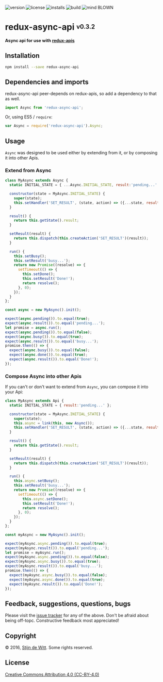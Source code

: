 ﻿![version](https://img.shields.io/npm/v/redux-async-api.svg) ![license](https://img.shields.io/npm/l/redux-async-api.svg) ![installs](https://img.shields.io/npm/dt/redux-async-api.svg) ![build](https://img.shields.io/travis/Download/redux-async-api.svg) ![mind BLOWN](https://img.shields.io/badge/mind-BLOWN-ff69b4.svg)

# redux-async-api <sup><sub>v0.3.2</sub></sup>

**Async api for use with [redux-apis](https://github.com/download/redux-apis)**

## Installation

```sh
npm install --save redux-async-api
```

## Dependencies and imports
redux-async-api peer-depends on redux-apis, so add a dependency to that as well.

```js
import Async from 'redux-async-api';
```

Or, using ES5 / `require`:

```js
var Async = require('redux-async-api').Async;
```

## Usage
`Async` was designed to be used either by extending from it, or by composing it into
other Apis.

### Extend from Async

```js
class MyAsync extends Async {
  static INITIAL_STATE = { ...Async.INITIAL_STATE, result:'pending...' };

  constructor(state = MyAsync.INITIAL_STATE) {
    super(state);
    this.setHandler('SET_RESULT', (state, action) => ({...state, result:action.payload}));
  }

  result() {
    return this.getState().result;
  }

  setResult(result) {
    return this.dispatch(this.createAction('SET_RESULT')(result));
  }

  run() {
    this.setBusy();
    this.setResult('busy...');
    return new Promise((resolve) => {
      setTimeout(() => {
        this.setDone();
        this.setResult('Done!');
        return resolve();
      }, 0);
    });
  }
};

const async = new MyAsync().init();

expect(async.pending()).to.equal(true);
expect(async.result()).to.equal('pending...');
let promise = async.run();
expect(async.pending()).to.equal(false);
expect(async.busy()).to.equal(true);
expect(async.result()).to.equal('busy...');
promise.then(() => {
  expect(async.busy()).to.equal(false);
  expect(async.done()).to.equal(true);
  expect(async.result()).to.equal('Done!');
});
```

### Compose Async into other Apis
If you can't or don't want to extend from `Async`, you can compose it into your Api:

```js
class MyAsync extends Api {
  static INITIAL_STATE = { result:'pending...' };

  constructor(state = MyAsync.INITIAL_STATE) {
    super(state);
    this.async = link(this, new Async());
    this.setHandler('SET_RESULT', (state, action) => ({...state, result:action.payload}));
  }

  result() {
    return this.getState().result;
  }

  setResult(result) {
    return this.dispatch(this.createAction('SET_RESULT')(result));
  }

  run() {
    this.async.setBusy();
    this.setResult('busy...');
    return new Promise((resolve) => {
      setTimeout(() => {
        this.async.setDone();
        this.setResult('Done!');
        return resolve();
      }, 0);
    });
  }
};

const myAsync = new MyAsync().init();

expect(myAsync.async.pending()).to.equal(true);
expect(myAsync.result()).to.equal('pending...');
let promise = myAsync.run();
expect(myAsync.async.pending()).to.equal(false);
expect(myAsync.async.busy()).to.equal(true);
expect(myAsync.result()).to.equal('busy...');
promise.then(() => {
  expect(myAsync.async.busy()).to.equal(false);
  expect(myAsync.async.done()).to.equal(true);
  expect(myAsync.result()).to.equal('Done!');
});
```


## Feedback, suggestions, questions, bugs
Please visit the [issue tracker](https://github.com/download/redux-async-api/issues)
for any of the above. Don't be afraid about being off-topc.
Constructive feedback most appreciated!


## Copyright
© 2016, [Stijn de Witt](http://StijnDeWitt.com). Some rights reserved.


## License
[Creative Commons Attribution 4.0 (CC-BY-4.0)](https://creativecommons.org/licenses/by/4.0/)
